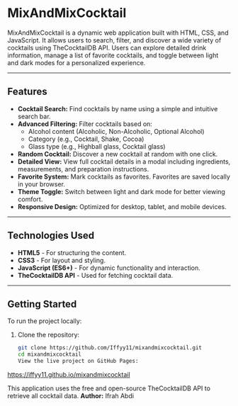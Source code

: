 # MixAndMixCocktail


MixAndMixCocktail is a dynamic web application built with HTML, CSS, and  JavaScript. It allows users to search, filter, and discover a wide variety of cocktails using TheCocktailDB API. Users can explore detailed drink information, manage a list of favorite cocktails, and toggle between light and dark modes for a personalized experience.

---

## Features

- **Cocktail Search:** Find cocktails by name using a simple and intuitive search bar.
- **Advanced Filtering:** Filter cocktails based on:
  - Alcohol content (Alcoholic, Non-Alcoholic, Optional Alcohol)
  - Category (e.g., Cocktail, Shake, Cocoa)
  - Glass type (e.g., Highball glass, Cocktail glass)
- **Random Cocktail:** Discover a new cocktail at random with one click.
- **Detailed View:** View full cocktail details in a modal including ingredients, measurements, and preparation instructions.
- **Favorite System:** Mark cocktails as favorites. Favorites are saved locally in your browser.
- **Theme Toggle:** Switch between light and dark mode for better viewing comfort.
- **Responsive Design:** Optimized for desktop, tablet, and mobile devices.

---

## Technologies Used

- **HTML5** - For structuring the content.
- **CSS3** - For layout and styling.
- **JavaScript (ES6+)** - For dynamic functionality and interaction.
- **TheCocktailDB API** - Used for fetching cocktail data.

---

## Getting Started

To run the project locally:

1. Clone the repository:
   ```bash
   git clone https://github.com/Iffyy11/mixandmixcocktail.git
   cd mixandmixcocktail
   View the live project on GitHub Pages:
https://iffyy11.github.io/mixandmixcocktail

This application uses the free and open-source TheCocktailDB API to retrieve all cocktail data. 
**Author:** Ifrah Abdi
